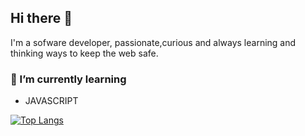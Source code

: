 ## Hi there 👋

I'm a sofware developer, passionate,curious and always learning and thinking ways to keep the web safe.

### 🌱 I’m currently learning
- JAVASCRIPT

[![Top Langs](https://github-readme-stats.vercel.app/api/top-langs/?username=callmeog01&theme=blue-green&layout=compact&)](https://github.com/anuraghazra/github-readme-stats)